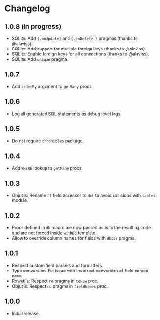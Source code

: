 # Changelog

## 1.0.8 (in progress)

-   SQLite: Add `{.onUpdate}` and `{.onDelete.}` pragmas (thanks to @alaviss).
-   SQLite: Add support for multiple foreign keys (thanks to @alaviss).
-   SQLite: Enable foreign keys for all connections (thanks to @alaviss).
-   SQLite: Add `unique` pragma.


## 1.0.7

-   Add ``orderBy`` argument to ``getMany`` procs.


## 1.0.6

-   Log all generated SQL statements as debug level logs.


## 1.0.5

-   Do not require ``chronicles`` package.


## 1.0.4

-   Add ``WHERE`` lookup to ``getMany`` procs.


## 1.0.3

-   Objutils: Rename ``[]`` field accessor to ``dot`` to avoid collisions with ``tables`` module.


## 1.0.2

-   Procs defined in ``db`` macro are now passed as is to the resulting code and are not forced inside ``withDb`` template.
-   Allow to override column names for fields with ``dbCol`` pragma.


## 1.0.1

-   Respect custom field parsers and formatters.
-   Type conversion: Fix issue with incorrect conversion of field named ``name``.
-   Rowutils: Respect ``ro`` pragma in ``toRow`` proc.
-   Objutils: Respect ``ro`` pragma in ``fieldNames`` proc.


## 1.0.0

-   Initial release.
